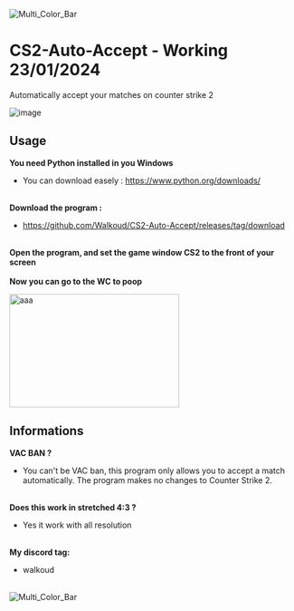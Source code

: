 ![Multi_Color_Bar](https://github.com/Walkoud/CS2-Auto-Accept/assets/38588921/3f57ad10-c80c-457a-9f49-679558eb2f79)
# CS2-Auto-Accept - Working 23/01/2024

Automatically accept your matches on counter strike 2

![image](https://github.com/Walkoud/CS2-Auto-Accept/assets/38588921/abb1d920-2974-49fe-a07e-e42a731822e2)


## Usage
**You need Python installed in you Windows**<br>
- You can download easely : https://www.python.org/downloads/ <br><br>

**Download the program :**<br>
- https://github.com/Walkoud/CS2-Auto-Accept/releases/tag/download <br><br>

**Open the program, and set the game window CS2 to the front of your screen** 
<br><br>
**Now you can go to the WC to poop**


<img src="https://github.com/Walkoud/CS2-Auto-Accept/assets/38588921/bdaa2e7a-b5b3-437b-89f7-6350286bfb53" alt="aaa" width="300" height="200">


## Informations

**VAC BAN ?** <br>
- You can't be VAC ban, this program only allows you to accept a match automatically. The program makes no changes to Counter Strike 2.
<br> <br>

**Does this work in stretched 4:3 ?** <br>
- Yes it work with all resolution
<br><br>

**My discord tag:**<br>
- walkoud <br> <br>

![Multi_Color_Bar](https://github.com/Walkoud/CS2-Auto-Accept/assets/38588921/3f57ad10-c80c-457a-9f49-679558eb2f79)

